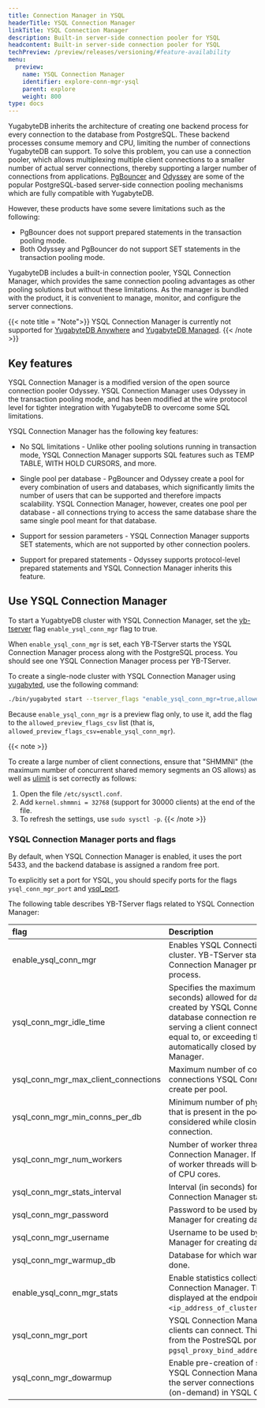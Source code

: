 ```yaml
---
title: Connection Manager in YSQL
headerTitle: YSQL Connection Manager
linkTitle: YSQL Connection Manager
description: Built-in server-side connection pooler for YSQL
headcontent: Built-in server-side connection pooler for YSQL
techPreview: /preview/releases/versioning/#feature-availability
menu:
  preview:
    name: YSQL Connection Manager
    identifier: explore-conn-mgr-ysql
    parent: explore
    weight: 800
type: docs
---
```


YugabyteDB inherits the architecture of creating one backend process for every connection to the database from PostgreSQL. These backend processes consume memory and CPU, limiting the number of connections YugabyteDB can support. To solve this problem, you can use a connection pooler, which allows multiplexing multiple client connections to a smaller number of actual server connections, thereby supporting a larger number of connections from applications. [PgBouncer](https://github.com/pgbouncer/pgbouncer) and [Odyssey](https://github.com/yandex/odyssey) are some of the popular PostgreSQL-based server-side connection pooling mechanisms which are fully compatible with YugabyteDB.

However, these products have some severe limitations such as the following:

- PgBouncer does not support prepared statements in the transaction pooling mode.
- Both Odyssey and PgBouncer do not support SET statements in the transaction pooling mode.

YugabyteDB includes a built-in connection pooler, YSQL Connection Manager, which provides the same connection pooling advantages as other pooling solutions but without these limitations. As the manager is bundled with the product, it is convenient to manage, monitor, and configure the server connections.

{{< note title = "Note">}}
YSQL Connection Manager is currently not supported for [YugabyteDB Anywhere](../../../yugabyte-platform/) and [YugabyteDB Managed](../../../yugabyte-cloud/).
{{< /note >}}

<!-- ----- Add Diagram---- -->

## Key features

YSQL Connection Manager is a modified version of the open source connection pooler Odyssey. YSQL Connection Manager uses Odyssey in the transaction pooling mode, and has been modified at the wire protocol level for tighter integration with YugabyteDB to overcome some SQL limitations.

YSQL Connection Manager has the following key features:

- No SQL limitations - Unlike other pooling solutions running in transaction mode, YSQL Connection Manager supports SQL features such as TEMP TABLE, WITH HOLD CURSORS, and more.

- Single pool per database - PgBouncer and Odyssey create a pool for every combination of users and databases, which significantly limits the number of users that can be supported and therefore impacts scalability. YSQL Connection Manager, however, creates one pool per database - all connections trying to access the same database share the same single pool meant for that database.

- Support for session parameters - YSQL Connection Manager supports SET statements, which are not supported by other connection poolers.

- Support for prepared statements - Odyssey supports protocol-level prepared statements and YSQL Connection Manager inherits this feature.

## Use YSQL Connection Manager

To start a YugabtyeDB cluster with YSQL Connection Manager, set the [yb-tserver](../../../reference/configuration/yb-tserver/) flag `enable_ysql_conn_mgr` flag to true.

When `enable_ysql_conn_mgr` is set, each YB-TServer starts the YSQL Connection Manager process along with the PostgreSQL process. You should see one YSQL Connection Manager process per YB-TServer.

To create a single-node cluster with YSQL Connection Manager using [yugabyted](../../../reference/configuration/yugabyted/), use the following  command:

```sh
./bin/yugabyted start --tserver_flags "enable_ysql_conn_mgr=true,allowed_preview_flags_csv=enable_ysql_conn_mgr" --ui false
```

Because `enable_ysql_conn_mgr` is a preview flag only, to use it, add the flag to the `allowed_preview_flags_csv` list (that is, `allowed_preview_flags_csv=enable_ysql_conn_mgr`).

{{< note >}}

To create a large number of client connections, ensure that "SHMMNI" (the maximum number of concurrent shared memory segments an OS allows) as well as [ulimit](../../../deploy/manual-deployment/system-config/#ulimits) is set correctly as follows:

1. Open the file `/etc/sysctl.conf`.
1. Add `kernel.shmmni = 32768` (support for 30000 clients) at the end of the file.
1. To refresh the settings, use `sudo sysctl -p`.
{{< /note >}}

### YSQL Connection Manager ports and flags

By default, when YSQL Connection Manager is enabled, it uses the port 5433, and the backend database is assigned a random free port.

To explicitly set a port for YSQL, you should specify ports for the flags `ysql_conn_mgr_port` and [ysql_port](../../../reference/configuration/yugabyted/#advanced-flags).

The following table describes YB-TServer flags related to YSQL Connection Manager:

| flag | Description | Default |
|:---- | :---------- | :------ |
| enable_ysql_conn_mgr | Enables YSQL Connection Manager for the cluster. YB-TServer starts a YSQL Connection Manager process as a child process. | false |
| ysql_conn_mgr_idle_time | Specifies the maximum idle time (in seconds) allowed for database connections created by YSQL Connection Manager. If a database connection remains idle without serving a client connection for a duration equal to, or exceeding this value, it is automatically closed by YSQL Connection Manager. | 60 |
| ysql_conn_mgr_max_client_connections | Maximum number of concurrent database connections YSQL Connection Manager can create per pool. | 10000 |
| ysql_conn_mgr_min_conns_per_db | Minimum number of physical connections that is present in the pool. This limit is not considered while closing a broken physical connection. | 1 |
| ysql_conn_mgr_num_workers | Number of worker threads used by YSQL Connection Manager. If set to 0, the number of worker threads will be half of the number of CPU cores. | 0 |
| ysql_conn_mgr_stats_interval | Interval (in seconds) for updating the YSQL Connection Manager statistics. | 10 |
| ysql_conn_mgr_password | Password to be used by YSQL Connection Manager for creating database connections. | yugabyte |
| ysql_conn_mgr_username | Username to be used by YSQL Connection Manager for creating database connections.| yugabyte |
| ysql_conn_mgr_warmup_db | Database for which warmup needs to be done. | yugabyte |
| enable_ysql_conn_mgr_stats | Enable statistics collection from YSQL Connection Manager. These statistics are displayed at the endpoint `<ip_address_of_cluster>:13000/connections`. | true |
| ysql_conn_mgr_port | YSQL Connection Manager port to which clients can connect. This must be different from the PostreSQL port set via `pgsql_proxy_bind_address`. | 5433 |
| ysql_conn_mgr_dowarmup | Enable pre-creation of server connections in YSQL Connection Manager. If set to false, the server connections are created lazily (on-demand) in YSQL Connection Manager. | false |

